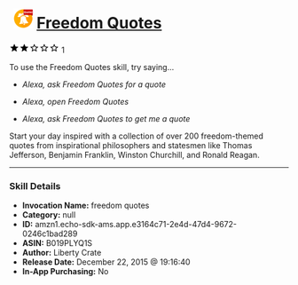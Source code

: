 # &nbsp;<img src="skill_icon" alt="Freedom Quotes icon" width="36"> [Freedom Quotes](http://alexa.amazon.com/#skills/amzn1.echo-sdk-ams.app.e3164c71-2e4d-47d4-9672-0246c1bad289)
![2 stars](../../images/ic_star_black_18dp_1x.png)![2 stars](../../images/ic_star_black_18dp_1x.png)![2 stars](../../images/ic_star_border_black_18dp_1x.png)![2 stars](../../images/ic_star_border_black_18dp_1x.png)![2 stars](../../images/ic_star_border_black_18dp_1x.png) 1

To use the Freedom Quotes skill, try saying...

* *Alexa, ask Freedom Quotes for a quote*

* *Alexa, open Freedom Quotes*

* *Alexa, ask Freedom Quotes to get me a quote*

Start your day inspired with a collection of over 200 freedom-themed quotes from inspirational philosophers and statesmen like Thomas Jefferson, Benjamin Franklin, Winston Churchill, and Ronald Reagan.

***

### Skill Details

* **Invocation Name:** freedom quotes
* **Category:** null
* **ID:** amzn1.echo-sdk-ams.app.e3164c71-2e4d-47d4-9672-0246c1bad289
* **ASIN:** B019PLYQ1S
* **Author:** Liberty Crate
* **Release Date:** December 22, 2015 @ 19:16:40
* **In-App Purchasing:** No

